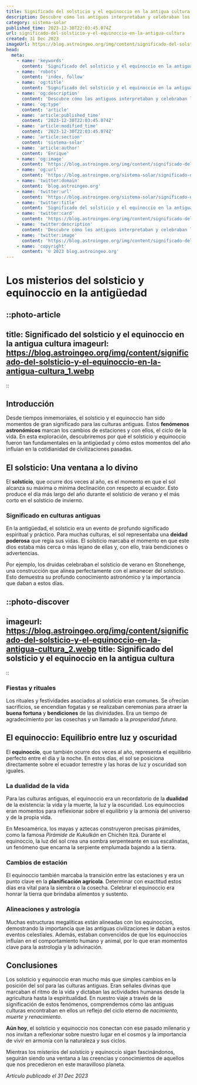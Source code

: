 ```yaml
---
title: Significado del solsticio y el equinoccio en la antigua cultura
description: Descubre cómo los antiguos interpretaban y celebraban los solsticios y equinoccios, momentos claves en su cosmovisión y calendario.
category: sistema-solar
published_time: 2023-12-30T22:03:45.074Z
url: significado-del-solsticio-y-el-equinoccio-en-la-antigua-cultura
created: 31 Dec 2023
imageUrl: https://blog.astroingeo.org/img/content/significado-del-solsticio-y-el-equinoccio-en-la-antigua-cultura_1.webp
head:
  meta:
    - name: 'keywords'
      content: 'Significado del solsticio y el equinoccio en la antigua cultura'
    - name: 'robots'
      content: 'index, follow'
    - name: 'og:title'
      content: 'Significado del solsticio y el equinoccio en la antigua cultura'
    - name: 'og:description'
      content: 'Descubre cómo los antiguos interpretaban y celebraban los solsticios y equinoccios, momentos claves en su cosmovisión y calendario.'
    - name: 'og:type'
      content: 'article'
    - name: 'article:published_time'
      content: '2023-12-30T22:03:45.074Z'
    - name: 'article:modified_time'
      content: '2023-12-30T22:03:45.074Z'
    - name: 'article:section'
      content: 'sistema-solar'
    - name: 'article:author'
      content: 'Enrique'
    - name: 'og:image'
      content: 'https://blog.astroingeo.org/img/content/significado-del-solsticio-y-el-equinoccio-en-la-antigua-cultura_1.webp'
    - name: 'og:url'
      content: 'https://blog.astroingeo.org/sistema-solar/significado-del-solsticio-y-el-equinoccio-en-la-antigua-cultura'
    - name: 'twitter:domain'
      content: 'blog.astroingeo.org'
    - name: 'twitter:url'
      content: 'https://blog.astroingeo.org/sistema-solar/significado-del-solsticio-y-el-equinoccio-en-la-antigua-cultura'
    - name: 'twitter:title'
      content: 'Significado del solsticio y el equinoccio en la antigua cultura'
    - name: 'twitter:card'
      content: 'https://blog.astroingeo.org/img/content/significado-del-solsticio-y-el-equinoccio-en-la-antigua-cultura_1.webp'
    - name: 'twitter:description'
      content: 'Descubre cómo los antiguos interpretaban y celebraban los solsticios y equinoccios, momentos claves en su cosmovisión y calendario.'
    - name: 'twitter:image'
      content: 'https://blog.astroingeo.org/img/content/significado-del-solsticio-y-el-equinoccio-en-la-antigua-cultura_1.webp'
    - name: 'copyright'
      content: '© 2023 blog.astroingeo.org'
---
```

# Los misterios del solsticio y equinoccio en la antigüedad

::photo-article
---
title: Significado del solsticio y el equinoccio en la antigua cultura
imageurl: https://blog.astroingeo.org/img/content/significado-del-solsticio-y-el-equinoccio-en-la-antigua-cultura_1.webp
---
::

## Introducción

Desde tiempos inmemoriales, el solsticio y el equinoccio han sido momentos de gran significado para las culturas antiguas. Estos **fenómenos astronómicos** marcan los cambios de estaciones y con ellos, el ciclo de la vida. En esta exploración, descubriremos por qué el solsticio y equinoccio fueron tan fundamentales en la antigüedad y cómo estos momentos del año influían en la cotidianidad de civilizaciones pasadas.

## El solsticio: Una ventana a lo divino

El **solsticio**, que ocurre dos veces al año, es el momento en que el sol alcanza su máxima o mínima declinación con respecto al ecuador. Esto produce el día más largo del año durante el solsticio de verano y el más corto en el solsticio de invierno.

### Significado en culturas antiguas

En la antigüedad, el solsticio era un evento de profundo significado espiritual y práctico. Para muchas culturas, el sol representaba una **deidad poderosa** que regía sus vidas. El solsticio marcaba el momento en que este dios estaba más cerca o más lejano de ellas y, con ello, traía bendiciones o advertencias.

Por ejemplo, los druidas celebraban el solsticio de verano en Stonehenge, una construcción que alinea perfectamente con el amanecer del solsticio. Esto demuestra su profundo conocimiento astronómico y la importancia que daban a estos días.


::photo-discover
---
imageurl: https://blog.astroingeo.org/img/content/significado-del-solsticio-y-el-equinoccio-en-la-antigua-cultura_2.webp
title: Significado del solsticio y el equinoccio en la antigua cultura
---
::

### Fiestas y rituales

Los rituales y festividades asociados al solsticio eran comunes. Se ofrecían sacrificios, se encendían fogatas y se realizaban ceremonias para atraer la **buena fortuna** y **bendiciones** de las divinidades. Era un tiempo de agradecimiento por las cosechas y un llamado a la *prosperidad futura*.

## El equinoccio: Equilibrio entre luz y oscuridad

El **equinoccio**, que también ocurre dos veces al año, representa el equilibrio perfecto entre el día y la noche. En estos días, el sol se posiciona directamente sobre el ecuador terrestre y las horas de luz y oscuridad son iguales.

### La dualidad de la vida

Para las culturas antiguas, el equinoccio era un recordatorio de la **dualidad** de la existencia: la vida y la muerte, la luz y la oscuridad. Los equinoccios eran momentos para reflexionar sobre el equilibrio y la armonía del universo y de la propia vida.

En Mesoamérica, los mayas y aztecas construyeron precisas pirámides, como la famosa *Pirámide de Kukulkán* en Chichén Itzá. Durante el equinoccio, la luz del sol crea una sombra serpenteante en sus escalinatas, un fenómeno que encarna la serpiente emplumada bajando a la tierra.

### Cambios de estación

El equinoccio también marcaba la transición entre las estaciones y era un punto clave en la **planificación agrícola**. Determinar con exactitud estos días era vital para la siembra o la cosecha. Celebrar el equinoccio era honrar la tierra que brindaba alimentos y sustento.

### Alineaciones y astrología

Muchas estructuras megalíticas están alineadas con los equinoccios, demostrando la importancia que las antiguas civilizaciones le daban a estos eventos celestiales. Además, estaban convencidos de que los equinoccios influían en el comportamiento humano y animal, por lo que eran momentos clave para la astrología y la adivinación.

## Conclusiones

Los solsticio y equinoccio eran mucho más que simples cambios en la posición del sol para las culturas antiguas. Eran señales divinas que marcaban el ritmo de la vida y dictaban las actividades humanas desde la agricultura hasta la espiritualidad. En nuestro viaje a través de la significación de estos fenómenos, comprendemos cómo las antiguas culturas encontraban en ellos un reflejo del ciclo eterno de *nacimiento, muerte y renacimiento*.

**Aún hoy**, el solsticio y equinoccio nos conectan con ese pasado milenario y nos invitan a reflexionar sobre nuestro lugar en el cosmos y la importancia de vivir en armonía con la naturaleza y sus ciclos.

Mientras los misterios del solsticio y equinoccio sigan fascinándonos, seguirán siendo una ventana a las creencias y conocimientos de aquellos que nos precedieron en este maravilloso planeta.

_Artículo publicado el 31 Dec 2023_